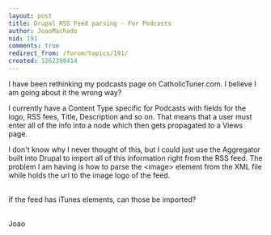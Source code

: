 ```yaml
---
layout: post
title: Drupal RSS Feed parsing - For Podcasts
author: JoaoMachado
nid: 191
comments: true
redirect_from: /forum/topics/191/
created: 1262398414
---
```

<p>
	I have been rethinking my podcasts page on CatholicTuner.com. I believe I am going about it the wrong way?</p>
<p>
	I currently have a Content Type specific for Podcasts with fields for the logo, RSS fees, Title, Description and so on. That means that a user must enter all of the info into a node which then gets propagated to a Views page.</p>
<p>
	I don&#39;t know why I never thought of this, but I could just use the Aggregator built into Drupal to import all of this information right from the RSS feed. The problem I am having is how to parse the &lt;image&gt; element from the XML file while holds the url to the image logo of the feed.</p>
<p>
	<br />
	If the feed has iTunes elements, can those be imported?</p>
<p>
	<br />
	Joao</p>
